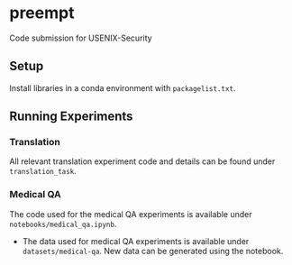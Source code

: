 # preempt
Code submission for USENIX-Security

## Setup
Install libraries in a conda environment with `packagelist.txt`.

## Running Experiments
### Translation

All relevant translation experiment code and details can be found under `translation_task`.

### Medical QA

The code used for the medical QA experiments is available under `notebooks/medical_qa.ipynb`. 
- The data used for medical QA experiments is available under `datasets/medical-qa`. New data can be generated using the notebook. 
